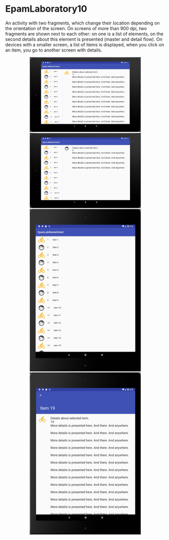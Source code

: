 # EpamLaboratory10
An activity with two fragments, which change their location depending on the orientation of the screen.
On screens of more than 900 dpi, two fragments are shown next to each other: on one is a list of elements,
on the second details about this element is presented (master and detail flow).
On devices with a smaller screen, a list of items is displayed, when you click on an item, you go to another screen with details.
<p align="center">
  <img src="https://github.com/natalliarad/EpamLaboratory10/blob/master/master_detail_1.jpg" width="350"/>
  <img src="https://github.com/natalliarad/EpamLaboratory10/blob/master/master_detail_2.jpg" width="350"/>
  <img src="https://github.com/natalliarad/EpamLaboratory10/blob/master/master_detail_3.jpg" width="350"/>
  <img src="https://github.com/natalliarad/EpamLaboratory10/blob/master/master_detail_4.jpg" width="350"/>
</p>
